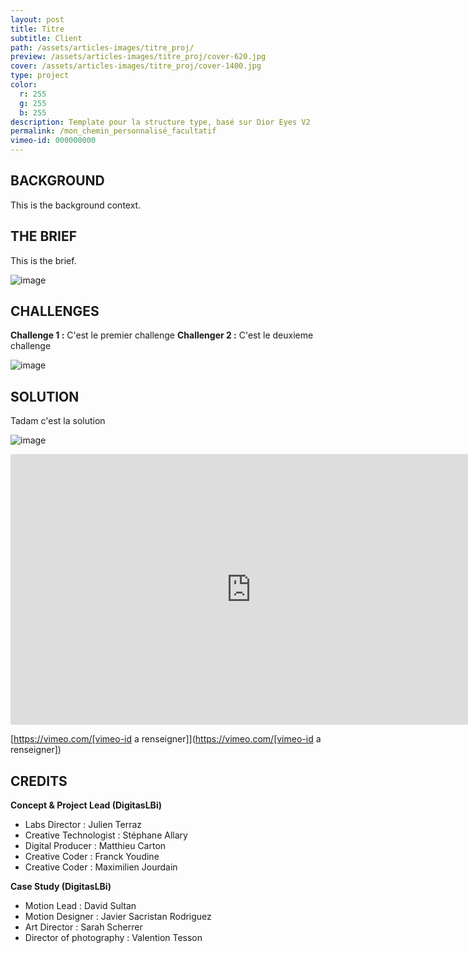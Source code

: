 ```yaml
---
layout: post
title: Titre
subtitle: Client
path: /assets/articles-images/titre_proj/
preview: /assets/articles-images/titre_proj/cover-620.jpg
cover: /assets/articles-images/titre_proj/cover-1400.jpg
type: project
color:
  r: 255
  g: 255
  b: 255
description: Template pour la structure type, basé sur Dior Eyes V2
permalink: /mon_chemin_personnalisé_facultatif
vimeo-id: 000000000
---
```


## BACKGROUND
This is the background context.

## THE BRIEF
This is the brief.

![image](/assets/articles-images/titre_proj/01.jpg)


## CHALLENGES
**Challenge 1 :**
C'est le premier challenge
**Challenger 2 :**
C'est le deuxieme challenge

![image](/assets/articles-images/titre_proj/02.jpg)

## SOLUTION
Tadam c'est la solution


![image](/assets/articles-images/titre_proj/03.jpg)
<iframe src="https://player.vimeo.com/video/[vimeo-id a renseigner]" width="770" height="433" frameborder="0" webkitallowfullscreen mozallowfullscreen allowfullscreen class="uk-responsive-width"></iframe>

[https://vimeo.com/[vimeo-id a renseigner]](https://vimeo.com/[vimeo-id a renseigner])


## CREDITS

**Concept & Project Lead (DigitasLBi)**


- Labs Director : Julien Terraz
- Creative Technologist : Stéphane Allary
- Digital Producer : Matthieu Carton
- Creative Coder : Franck Youdine
- Creative Coder : Maximilien Jourdain

**Case Study (DigitasLBi)**

- Motion Lead : David Sultan
- Motion Designer : Javier Sacristan Rodriguez
- Art Director : Sarah Scherrer
- Director of photography : Valention Tesson
